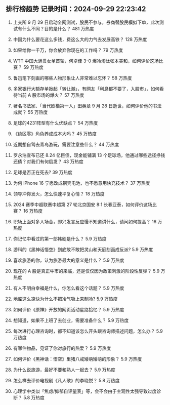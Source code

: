 
## 排行榜趋势 记录时间：2024-09-29 22:23:42
  
  1. 上交所 9 月 29 日启动全网测试，股民不参与，券商替股民模拟下单，此次测试有什么不同？目的是什么？ 481 万热度
    
  2. 中国为什么要花这么多钱，费这么大的力气去发展高铁？ 128 万热度
    
  3. 如果给你一千万，你会放弃你现在的工作吗？ 79 万热度
    
  4. WTT 中国大满贯女单首轮，何卓佳 3-0 爆冷淘汰张本美和，如何评价这场比赛？ 59 万热度
    
  5. 鲁迅笔下刻画的哪些人物形象让人非常难以忘怀？ 58 万热度
    
  6. 多家银行大额存单掀起「转让潮」，有网友「利息都不要了，入股市」，如何看待当前 A 股市场的爆火？ 57 万热度
    
  7. 著名书法家、「当代欧楷第一人」田英章 9 月 28 日逝世，如何评价他的书法成就？ 55 万热度
    
  8. 足球的4231阵型有什么优缺点？ 54 万热度
    
  9. 《绝区零》角色养成成本大吗？ 45 万热度
    
  10. 近期想自驾去青岛游玩，需要注意些什么？ 44 万热度
    
  11. 罗永浩宣布已还 8.24 亿巨债，现金能铺满 13 个足球场，他通过哪些途径挣钱还债？对我们有何启发？ 43 万热度
    
  12. 足球是否正在死去? 39 万热度
    
  13. 为何 iPhone 16 宁愿改成钢壳电池，也不愿意用快充技术？ 37 万热度
    
  14. 领导冲你发火，怎么快速平复心情？ 18 万热度
    
  15. 2024 赛季中超联赛中超第 27 轮北京国安 8:1 长春亚泰，如何评价这场比赛？ 16 万热度
    
  16. 职场上面对多人场合，即兴发言反应慢不知道讲什么，请问如何提高？ 16 万热度
    
  17. 你记忆中看过的第一部韩剧是什么？ 5.9 万热度
    
  18. 游科的《黑神话悟空》到底敢不敢把灵山和天庭刻画成反派? 5.9 万热度
    
  19. 喜欢旅游的你，认为旅游最大的意义是什么？ 5.9 万热度
    
  20. 现在的 A 股是真正牛市的来临，还是仅仅因为政策刺激的阶段性反弹？ 5.9 万热度
    
  21. 有人不明白幸福是什么，你怎么看这个话题？ 5.9 万热度
    
  22. 地库这么凉快为什么不把冷气吸上来制冷? 5.9 万热度
    
  23. 如何评价《原神》开放的网页活动星路拾忆？ 5.9 万热度
    
  24. 想知道，如果不上班了去创业，需要准备什么？ 5.9 万热度
    
  25. 每次进行心理咨询时，都不知道该怎么开头跟咨询师描述问题，怎么办？ 5.9 万热度
    
  26. 有哪件物品，见证了你对旅行的热爱？ 5.9 万热度
    
  27. 如何评价《黑神话：悟空》里猪八戒矮萌矮萌的形象？ 5.9 万热度
    
  28. 为什么说旅游，最好不要和熟人一起去？ 5.9 万热度
    
  29. 怎么样去评价电视剧《凡人歌》的李晓悦？ 5.8 万热度
    
  30. 心理学中类似「焦虑/抑郁自评量表」等，会不会由于主观性太强导致过度诊断？ 5.8 万热度
    